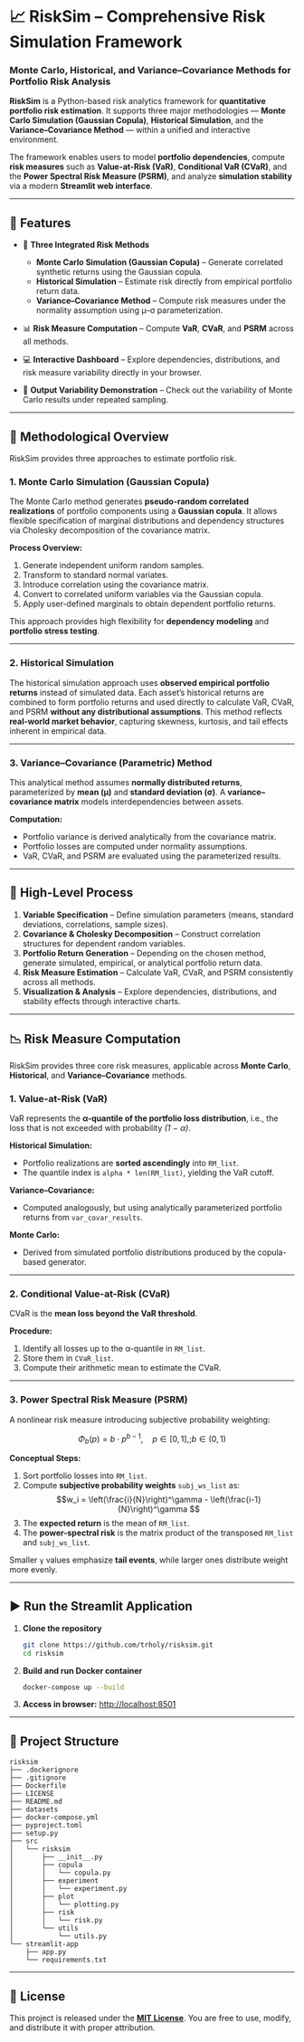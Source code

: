 # 📈 RiskSim – Comprehensive Risk Simulation Framework

### Monte Carlo, Historical, and Variance–Covariance Methods for Portfolio Risk Analysis

**RiskSim** is a Python-based risk analytics framework for **quantitative portfolio risk estimation**.
It supports three major methodologies — **Monte Carlo Simulation (Gaussian Copula)**, **Historical Simulation**, and the **Variance–Covariance Method** — within a unified and interactive environment.

The framework enables users to model **portfolio dependencies**, compute **risk measures** such as **Value-at-Risk (VaR)**, **Conditional VaR (CVaR)**, and the **Power Spectral Risk Measure (PSRM)**, and analyze **simulation stability** via a modern **Streamlit web interface**.

---

## 🚀 Features

* 🧠 **Three Integrated Risk Methods**

  * **Monte Carlo Simulation (Gaussian Copula)** – Generate correlated synthetic returns using the Gaussian copula.
  * **Historical Simulation** – Estimate risk directly from empirical portfolio return data.
  * **Variance–Covariance Method** – Compute risk measures under the normality assumption using μ–σ parameterization.

* 📊 **Risk Measure Computation** – Compute **VaR**, **CVaR**, and **PSRM** across all methods.

* 💻 **Interactive Dashboard** – Explore dependencies, distributions, and risk measure variability directly in your browser.

* 🔁 **Output Variability Demonstration** – Check out the variability of Monte Carlo results under repeated sampling.

---

## 🧩 Methodological Overview

RiskSim provides three approaches to estimate portfolio risk.

### 1. **Monte Carlo Simulation (Gaussian Copula)**

The Monte Carlo method generates **pseudo-random correlated realizations** of portfolio components using a **Gaussian copula**.
It allows flexible specification of marginal distributions and dependency structures via Cholesky decomposition of the covariance matrix.

**Process Overview:**

1. Generate independent uniform random samples.
2. Transform to standard normal variates.
3. Introduce correlation using the covariance matrix.
4. Convert to correlated uniform variables via the Gaussian copula.
5. Apply user-defined marginals to obtain dependent portfolio returns.

This approach provides high flexibility for **dependency modeling** and **portfolio stress testing**.

---

### 2. **Historical Simulation**

The historical simulation approach uses **observed empirical portfolio returns** instead of simulated data.
Each asset’s historical returns are combined to form portfolio returns and used directly to calculate VaR, CVaR, and PSRM **without any distributional assumptions**. 
This method reflects **real-world market behavior**, capturing skewness, kurtosis, and tail effects inherent in empirical data.

---

### 3. **Variance–Covariance (Parametric) Method**

This analytical method assumes **normally distributed returns**, parameterized by **mean (μ)** and **standard deviation (σ)**.
A **variance–covariance matrix** models interdependencies between assets.

**Computation:**

* Portfolio variance is derived analytically from the covariance matrix.
* Portfolio losses are computed under normality assumptions.
* VaR, CVaR, and PSRM are evaluated using the parameterized results.

---

## 🧮 High-Level Process

1. **Variable Specification** – Define simulation parameters (means, standard deviations, correlations, sample sizes).
2. **Covariance & Cholesky Decomposition** – Construct correlation structures for dependent random variables.
3. **Portfolio Return Generation** – Depending on the chosen method, generate simulated, empirical, or analytical portfolio return data.
4. **Risk Measure Estimation** – Calculate VaR, CVaR, and PSRM consistently across all methods.
5. **Visualization & Analysis** – Explore dependencies, distributions, and stability effects through interactive charts.

---

## 📉 Risk Measure Computation

RiskSim provides three core risk measures, applicable across **Monte Carlo**, **Historical**, and **Variance–Covariance** methods.

### **1. Value-at-Risk (VaR)**

VaR represents the **α-quantile of the portfolio loss distribution**, i.e., the loss that is not exceeded with probability *(1 − α)*.

**Historical Simulation:**

* Portfolio realizations are **sorted ascendingly** into `RM_list`.
* The quantile index is `alpha * len(RM_list)`, yielding the VaR cutoff.

**Variance–Covariance:**

* Computed analogously, but using analytically parameterized portfolio returns from `var_covar_results`.

**Monte Carlo:**

* Derived from simulated portfolio distributions produced by the copula-based generator.

---

### **2. Conditional Value-at-Risk (CVaR)**

CVaR is the **mean loss beyond the VaR threshold**.

**Procedure:**

1. Identify all losses up to the α-quantile in `RM_list`.
2. Store them in `CVaR_list`.
3. Compute their arithmetic mean to estimate the CVaR.

---

### **3. Power Spectral Risk Measure (PSRM)**

A nonlinear risk measure introducing subjective probability weighting:

$$ \Phi_b(p) = b \cdot p^{b-1}, \quad p \in [0,1], ; b \in (0,1) $$

**Conceptual Steps:**

1. Sort portfolio losses into `RM_list`.
2. Compute **subjective probability weights** `subj_ws_list` as:
$$w_i = \left(\frac{i}{N}\right)^\gamma - \left(\frac{i-1}{N}\right)^\gamma $$
3. The **expected return** is the mean of `RM_list`.
4. The **power-spectral risk** is the matrix product of the transposed `RM_list` and `subj_ws_list`.

Smaller `γ` values emphasize **tail events**, while larger ones distribute weight more evenly.

---

## ▶️ Run the Streamlit Application

1. **Clone the repository**

   ```bash
   git clone https://github.com/trholy/risksim.git
   cd risksim
   ```

2. **Build and run Docker container**

   ```bash
   docker-compose up --build
   ```

3. **Access in browser:**
   [http://localhost:8501](http://localhost:8501)

---

## 📂 Project Structure

```
risksim
├── .dockerignore
├── .gitignore
├── Dockerfile
├── LICENSE
├── README.md
├── datasets
├── docker-compose.yml
├── pyproject.toml
├── setup.py
├── src
│   └── risksim
│       ├── __init__.py
│       ├── copula
│       │   └── copula.py
│       ├── experiment
│       │   └── experiment.py
│       ├── plot
│       │   └── plotting.py
│       ├── risk
│       │   └── risk.py
│       └── utils
│           └── utils.py
└── streamlit-app
    ├── app.py
    └── requirements.txt
```

---

## 📜 License

This project is released under the **[MIT License](LICENSE)**.
You are free to use, modify, and distribute it with proper attribution.
